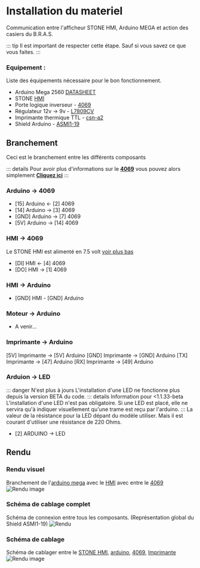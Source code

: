 # Installation du materiel
Communication entre l'afficheur STONE HMI, Arduino MEGA et action des casiers du B.R.A.S.

::: tip
Il est important de respecter cette étape. Sauf si vous savez ce que vous faites.
:::

### Equipement :
Liste des équipements nécessaire pour le bon fonctionnement.
- Arduino Mega 2560 [DATASHEET](/composants/arduino)
- STONE [HMI](/composants/hmi)
- Porte logique inverseur - [4069](/composants/4069)
- Régulateur 12v -> 9v - [L7809CV](/composants/L7809CV)
- Imprimante thermique TTL - [csn-a2](/composants/csn-a2)
- Shield Arduino - [ASMI1-19](/composants/ASMI1-19)
## Branchement
Ceci est le branchement entre les différents composants

::: details
Pour avoir plus d'informations sur le [**4069**](/composants/4069) vous pouvez alors simplement [**Cliquez ici**](/composants/4069)
:::

### Arduino -> 4069
- [15] Arduino <- [2] 4069
- [14] Arduino -> [3] 4069
- [GND] Arduino -> [7] 4069
- [5V] Arduino -> [14] 4069

### HMI -> 4069
Le STONE HMI est alimenté en 7.5 volt [voir plus bas](#schema-de-cablage)
- [DI] HMI <- [4] 4069 
- [DO] HMI -> [1] 4069

### HMI -> Arduino
- [GND] HMI - [GND] Arduino

### Moteur -> Arduino
- A venir...

### Imprimante -> Arduino
[5V] Imprimante -> [5V] Arduino
[GND] Imprimante -> [GND] Arduino
[TX] Imprimante -> [47] Arduino
[RX] Imprimante -> [49] Arduino

### Arduion -> LED
::: danger N'est plus à jours
L'installation d'une LED ne fonctionne plus depuis la version BETA du code.
::: details Information pour <1.1.33-beta
L'installation d'une LED n'est pas obligatoire. Si une LED est placé, elle ne servira qu'à indiquer visuellement qu'une trame est reçu par l'arduino.
:::
La valeur de la résistance pour la LED dépant du modèle utiliser. Mais il est courant d'utiliser une résistance de 220 Ohms.

- [2] ARDUINO -> LED

## Rendu

### Rendu visuel 
Branchement de l'[arduino mega](/composants/arduino.md) avec le [HMI](/composants/hmi.md) avec entre le [4069](/composants/4069.md) 
![Rendu image](https://src.ks-infinite.fr/bras/Cablage_photo.jpg)

### Schéma de cablage complet
Schéma de connexion entre tous les composants. (Représentation global du Shield ASMI1-19)
![Rendu](https://src.ks-infintie.fr/bras/proteus-prev1.png)

### Schéma de cablage <Badge type="info" text="easyEDA" />
Schéma de cablager entre le [STONE HMI](/composants/hmi), [arduino](/composants/arduino),  [4069](/composants/4069), [Imprimante](/composants/csn-a2) 
![Rendu image](https://src.ks-infinite.fr/bras/Schematic_bras_2024-05-11.png)